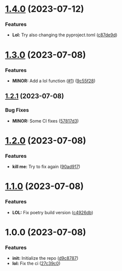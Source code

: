# [1.4.0](https://github.com/John15321/pajton-repo/compare/v1.3.0...v1.4.0) (2023-07-12)


### Features

* **Lol:** Try also changing the pyproject.toml ([c87de9d](https://github.com/John15321/pajton-repo/commit/c87de9d77e4a71cb4562f6cef637f9b600147909))

# [1.3.0](https://github.com/John15321/pajton-repo/compare/v1.2.1...v1.3.0) (2023-07-08)


### Features

* **MINOR:** Add a lol function ([#1](https://github.com/John15321/pajton-repo/issues/1)) ([9c55f28](https://github.com/John15321/pajton-repo/commit/9c55f282cbfff2023ebed49edc3f3b506c4d02f6))

## [1.2.1](https://github.com/John15321/pajton-repo/compare/v1.2.0...v1.2.1) (2023-07-08)


### Bug Fixes

* **MINOR:** Some CI fixes ([57817d3](https://github.com/John15321/pajton-repo/commit/57817d3e51c2a2d80b98b57ae5e22bb2173f73db))

# [1.2.0](https://github.com/John15321/pajton-repo/compare/v1.1.0...v1.2.0) (2023-07-08)


### Features

* **kill me:** Try to fix again ([90ad917](https://github.com/John15321/pajton-repo/commit/90ad917168c55dd53cce6f66ce05f0eb7a0f8ed2))

# [1.1.0](https://github.com/John15321/pajton-repo/compare/v1.0.0...v1.1.0) (2023-07-08)


### Features

* **LOL:** Fix poetry build version ([c4926db](https://github.com/John15321/pajton-repo/commit/c4926db783b580adbc8ac2442140092d3c54e754))

# 1.0.0 (2023-07-08)


### Features

* **init:** Initialize the repo ([d9c8787](https://github.com/John15321/pajton-repo/commit/d9c8787c35a3c7d4ece482801e60b372d885584a))
* **lol:** Fix the ci ([27c39c0](https://github.com/John15321/pajton-repo/commit/27c39c07e2ef55d8301f28ff35ef4641d370f8dc))
